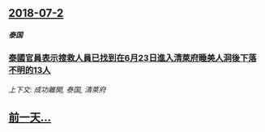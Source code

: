 ## [2018-07-2](/news/2018/07/2/index.md)

##### 泰国
### [泰國官員表示搜救人員已找到在6月23日進入清萊府睡美人洞後下落不明的13人 ](/news/2018/07/2/泰國官員表示搜救人員已找到在6月23日進入清萊府睡美人洞後下落不明的13人.md)
_上下文: 成功離開, 泰国, 清萊府_

## [前一天...](/news/2018/07/1/index.md)

